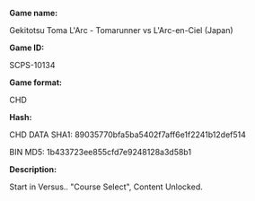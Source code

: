**Game name:**

Gekitotsu Toma L'Arc - Tomarunner vs L'Arc-en-Ciel (Japan)

**Game ID:**

SCPS-10134

**Game format:**

CHD

**Hash:**

CHD DATA SHA1: 89035770bfa5ba5402f7aff6e1f2241b12def514

BIN MD5: 1b433723ee855cfd7e9248128a3d58b1

**Description:**

Start in Versus.. "Course Select", Content Unlocked.
